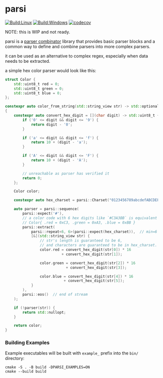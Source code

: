 # parsi

[![Build:Linux](https://github.com/cthulhu-irl/parsi/actions/workflows/linux.yml/badge.svg)](https://github.com/cthulhu-irl/parsi/actions?query=workflow%3ALinux)
[![Build:Windows](https://github.com/cthulhu-irl/parsi/actions/workflows/windows.yml/badge.svg)](https://github.com/cthulhu-irl/parsi/actions?query=workflow%3AWindows)
[![codecov](https://codecov.io/gh/cthulhu-irl/parsi/branch/build/coverage/graph/badge.svg?token=U2QVK5MRNW)](https://codecov.io/gh/cthulhu-irl/parsi)

NOTE: this is WIP and not ready.

parsi is a [parser combinator](https://en.wikipedia.org/wiki/Parser_combinator) library that provides basic parser blocks and a common way to define and combine parsers into more complex parsers.

it can be used as an alternative to complex regex, especially when data needs to be extracted.

a simple hex color parser would look like this:
```cpp
struct Color {
    std::uint8_t red = 0;
    std::uint8_t green = 0;
    std::uint8_t blue = 0;
};

constexpr auto color_from_string(std::string_view str) -> std::optional<Color>
{
    constexpr auto convert_hex_digit = [](char digit) -> std::uint8_t {
        if ('0' <= digit && digit <= '9') {
            return digit - '0';
        }

        if ('a' <= digit && digit <= 'f') {
            return 10 + (digit - 'a');
        }

        if ('A' <= digit && digit <= 'F') {
            return 10 + (digit - 'A');
        }

        // unreachable as parser has verified it
        return 0;
    };

    Color color;

    constexpr auto hex_charset = parsi::Charset("0123456789abcdefABCDEF");

    auto parser = parsi::sequence(
        parsi::expect('#'),
        // a color code with 6 hex digits like `#C3A3BB` is equivalent to
        // Color{ .red = 0xC3, .green = 0xA3, .blue = 0xBB }
        parsi::extract(
            parsi::repeat<6, 6>(parsi::expect(hex_charset)),  // min=6 and max=6
            [&](std::string_view str) {
                // str's length is guaranteed to be 6,
                // and characters are guaranteed to be in hex_charset.
                color.red = convert_hex_digit(str[0]) * 16
                          + convert_hex_digit(str[1]);

                color.green = convert_hex_digit(str[2]) * 16
                            + convert_hex_digit(str[3]);

                color.blue = convert_hex_digit(str[4]) * 16
                           + convert_hex_digit(str[5]);
            }
        ),
        parsi::eos()  // end of stream
    );

    if (!parser(str)) {
        return std::nullopt;
    }

    return color;
}
```

### Building Examples

Example executables will be built with `example_` prefix into the `bin/` directory:
```
cmake -S . -B build -DPARSI_EXAMPLES=ON
cmake --build build
```
